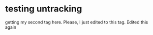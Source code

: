 # testing untracking
getting my second tag here.
Please, I just edited to this tag.
Edited this again